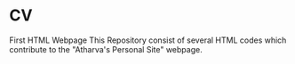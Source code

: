 # CV
First HTML Webpage 
This Repository consist of several HTML codes which contribute to the "Atharva's Personal Site" webpage. 
